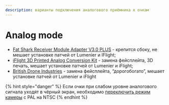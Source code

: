 ```yaml
---
description: варианты подключения аналогового приёмника к очкам
---
```


# Analog mode

* [Fat Shark Receiver Module Adapter V3.0 PLUS](https://www.getfpv.com/analog-fat-shark-receiver-module-adapter-v3-0-plus-for-dji-digital-fpv-goggles.html) - крепится сбоку, не мешает установке патчей от Lumenier и IFlight;
* [iFlight 3D Printed Analog Conversion Kit](https://www.getfpv.com/iflight-3d-printed-analog-conversion-kit-for-dji-fpv-goggles-tbs-fusion.html) - замена фейсплейта, 3D печать, мешает установке патчей от Lumenier и iFlight;
* [British Drone Industries](https://www.getfpv.com/bdi-digital-adapter-analog-adapter-for-dji-hd-fpv-goggles.html) - замена фейсплейта, “дорогобогато”, мешает установке патчей от Lumenier и iFlight

{% hint style="danger" %}
Если очки при слабом уровне аналогового сигнала уходят в чёрный экран, необходимо [переключить режим камеры](../../f.a.q./page-1.md#kak-ispravit-vylet-na-zastavku-dji-pri-slabom-signale-analog-moda) с PAL на NTSC
{% endhint %}
